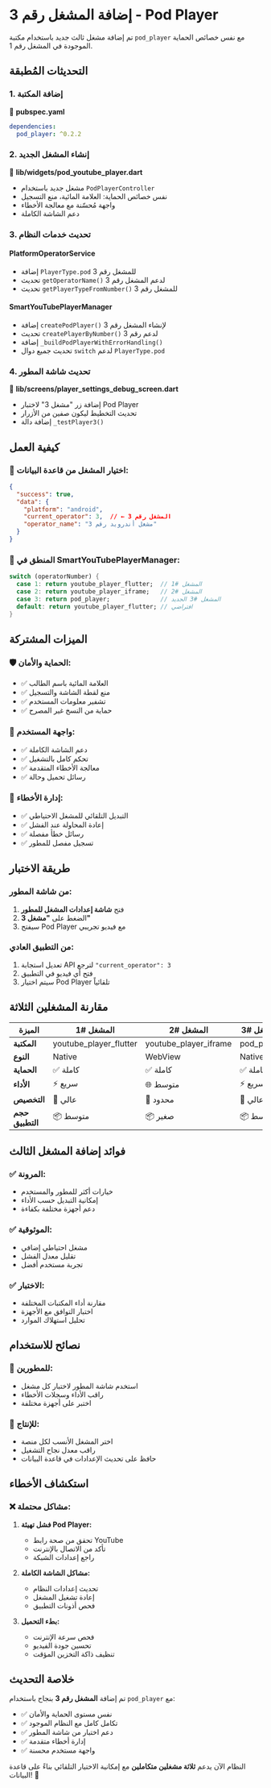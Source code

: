 # إضافة المشغل رقم 3 - Pod Player

تم إضافة مشغل ثالث جديد باستخدام مكتبة `pod_player` مع نفس خصائص الحماية الموجودة في المشغل رقم 1.

## التحديثات المُطبقة

### 1. إضافة المكتبة
📁 **pubspec.yaml**
```yaml
dependencies:
  pod_player: ^0.2.2
```

### 2. إنشاء المشغل الجديد  
📁 **lib/widgets/pod_youtube_player.dart**
- مشغل جديد باستخدام `PodPlayerController`
- نفس خصائص الحماية: العلامة المائية، منع التسجيل
- واجهة مُحسّنة مع معالجة الأخطاء
- دعم الشاشة الكاملة

### 3. تحديث خدمات النظام

#### **PlatformOperatorService**
- إضافة `PlayerType.pod` للمشغل رقم 3
- تحديث `getOperatorName()` لدعم المشغل رقم 3
- تحديث `getPlayerTypeFromNumber()` للمشغل رقم 3

#### **SmartYouTubePlayerManager** 
- إضافة `createPodPlayer()` لإنشاء المشغل رقم 3
- تحديث `createPlayerByNumber()` لدعم رقم 3
- إضافة `_buildPodPlayerWithErrorHandling()`
- تحديث جميع دوال `switch` لدعم `PlayerType.pod`

### 4. تحديث شاشة المطور
📁 **lib/screens/player_settings_debug_screen.dart**
- إضافة زر "مشغل 3" لاختبار Pod Player
- تحديث التخطيط ليكون صفين من الأزرار
- إضافة دالة `_testPlayer3()`

## كيفية العمل

### 🎯 **اختيار المشغل من قاعدة البيانات:**
```json
{
  "success": true,
  "data": {
    "platform": "android", 
    "current_operator": 3,  // ← المشغل رقم 3
    "operator_name": "مشغل أندرويد رقم 3"
  }
}
```

### 🔄 **المنطق في SmartYouTubePlayerManager:**
```dart
switch (operatorNumber) {
  case 1: return youtube_player_flutter;  // المشغل #1
  case 2: return youtube_player_iframe;   // المشغل #2  
  case 3: return pod_player;              // المشغل #3 الجديد
  default: return youtube_player_flutter; // افتراضي
}
```

## الميزات المشتركة

### 🛡️ **الحماية والأمان:**
- ✅ العلامة المائية باسم الطالب
- ✅ منع لقطة الشاشة والتسجيل
- ✅ تشفير معلومات المستخدم
- ✅ حماية من النسخ غير المصرح

### 📱 **واجهة المستخدم:**
- ✅ دعم الشاشة الكاملة
- ✅ تحكم كامل بالتشغيل
- ✅ معالجة الأخطاء المتقدمة
- ✅ رسائل تحميل وحالة

### 🔧 **إدارة الأخطاء:**
- ✅ التبديل التلقائي للمشغل الاحتياطي
- ✅ إعادة المحاولة عند الفشل  
- ✅ رسائل خطأ مفصلة
- ✅ تسجيل مفصل للمطور

## طريقة الاختبار

### من شاشة المطور:
1. فتح **شاشة إعدادات المشغل للمطور**
2. الضغط على **"مشغل 3"** 
3. سيفتح Pod Player مع فيديو تجريبي

### من التطبيق العادي:
1. تعديل استجابة API لترجع `"current_operator": 3`
2. فتح أي فيديو في التطبيق
3. سيتم اختيار Pod Player تلقائياً

## مقارنة المشغلين الثلاثة

| الميزة | المشغل #1 | المشغل #2 | المشغل #3 |
|--------|-----------|-----------|-----------|
| **المكتبة** | youtube_player_flutter | youtube_player_iframe | pod_player |
| **النوع** | Native | WebView | Native |
| **الحماية** | ✅ كاملة | ✅ كاملة | ✅ كاملة |
| **الأداء** | ⚡ سريع | 🌐 متوسط | ⚡ سريع |
| **التخصيص** | 🎨 عالي | 🎨 محدود | 🎨 عالي |
| **حجم التطبيق** | 📦 متوسط | 📦 صغير | 📦 متوسط |

## فوائد إضافة المشغل الثالث

### ✅ **المرونة:**
- خيارات أكثر للمطور والمستخدم
- إمكانية التبديل حسب الأداء
- دعم أجهزة مختلفة بكفاءة

### ✅ **الموثوقية:**
- مشغل احتياطي إضافي
- تقليل معدل الفشل
- تجربة مستخدم أفضل

### ✅ **الاختبار:**
- مقارنة أداء المكتبات المختلفة
- اختبار التوافق مع الأجهزة
- تحليل استهلاك الموارد

## نصائح للاستخدام

### 🎯 **للمطورين:**
- استخدم شاشة المطور لاختبار كل مشغل
- راقب الأداء وسجلات الأخطاء
- اختبر على أجهزة مختلفة

### 🎯 **للإنتاج:**
- اختر المشغل الأنسب لكل منصة
- راقب معدل نجاح التشغيل
- حافظ على تحديث الإعدادات في قاعدة البيانات

## استكشاف الأخطاء

### ❌ **مشاكل محتملة:**
1. **فشل تهيئة Pod Player:**
   - تحقق من صحة رابط YouTube
   - تأكد من الاتصال بالإنترنت
   - راجع إعدادات الشبكة

2. **مشاكل الشاشة الكاملة:**
   - تحديث إعدادات النظام
   - إعادة تشغيل المشغل
   - فحص أذونات التطبيق

3. **بطء التحميل:**
   - فحص سرعة الإنترنت  
   - تحسين جودة الفيديو
   - تنظيف ذاكة التخزين المؤقت

## خلاصة التحديث

تم إضافة **المشغل رقم 3** بنجاح باستخدام `pod_player` مع:
- ✅ نفس مستوى الحماية والأمان
- ✅ تكامل كامل مع النظام الموجود  
- ✅ دعم اختبار من شاشة المطور
- ✅ إدارة أخطاء متقدمة
- ✅ واجهة مستخدم محسنة

النظام الآن يدعم **ثلاثة مشغلين متكاملين** مع إمكانية الاختيار التلقائي بناءً على قاعدة البيانات! 🚀